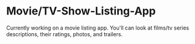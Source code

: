 # Movie/TV-Show-Listing-App
Currently working on a movie listing app.  You'll can look at films/tv series descriptions, their ratings, photos, and trailers.
